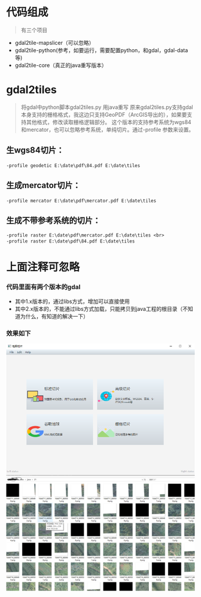 # 代码组成
> 有三个项目<br>
* gdal2tile-mapslicer（可以忽略）<br>
* gdal2tile-python(参考，如要运行，需要配置python，和gdal，gdal-data等)<br>
* gdal2tile-core（真正的java重写版本）

# gdal2tiles

> 将gdal中python脚本gdal2tiles.py 用java重写
> 原来gdal2tiles.py支持gdal本身支持的栅格格式，我这边只支持GeoPDF（ArcGIS导出的），如果要支持其他格式，修改读取栅格逻辑部分。
> 这个版本的支持参考系统为wgs84和mercator，也可以忽略参考系统，单纯切片。通过-profile 参数来设置。

## 生wgs84切片：<br>
`-profile geodetic E:\date\pdf\84.pdf E:\date\tiles`

## 生成mercator切片：<br>
`-profile mercator E:\date\pdf\mercator.pdf E:\date\tiles`

## 生成不带参考系统的切片：<br>
```
-profile raster E:\date\pdf\mercator.pdf E:\date\tiles <br>
-profile raster E:\date\pdf\84.pdf E:\date\tiles
```


# 上面注释可忽略

### 代码里面有两个版本的gdal

* 其中1.x版本的，通过libs方式，增加可以直接使用
* 其中2.x版本的，不能通过libs方式加载，只能拷贝到java工程的根目录（不知道为什么，有知道的解决一下）
### 效果如下
![界面截图](asset/截图.png)
![切片截图](asset/截图2.png)
